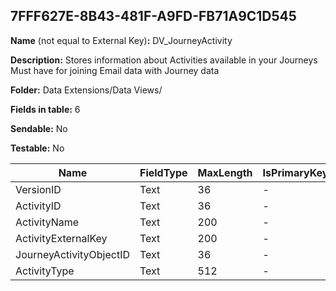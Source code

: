## 7FFF627E-8B43-481F-A9FD-FB71A9C1D545

**Name** (not equal to External Key)**:** DV_JourneyActivity

**Description:** Stores information about Activities available in your Journeys Must have for joining Email data with Journey data

**Folder:** Data Extensions/Data Views/

**Fields in table:** 6

**Sendable:** No

**Testable:** No

| Name | FieldType | MaxLength | IsPrimaryKey | IsNullable | DefaultValue |
| --- | --- | --- | --- | --- | --- |
| VersionID | Text | 36 | - | - |  |
| ActivityID | Text | 36 | - | - |  |
| ActivityName | Text | 200 | - | + |  |
| ActivityExternalKey | Text | 200 | - | - |  |
| JourneyActivityObjectID | Text | 36 | - | + |  |
| ActivityType | Text | 512 | - | + |  |

